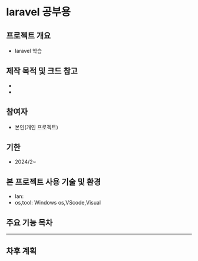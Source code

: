 # laravel 공부용
## 프로젝트 개요
* laravel 학습
## 제작 목적 및 크드 참고
* 
* 
## 참여자
* 본인(개인 프로젝트)
## 기한
* 2024/2~
## 본 프로젝트 사용 기술 및 환경
* lan:
* os,tool: Windows os,VScode,Visual
## 주요 기능 목차

****

## 차후 계획

